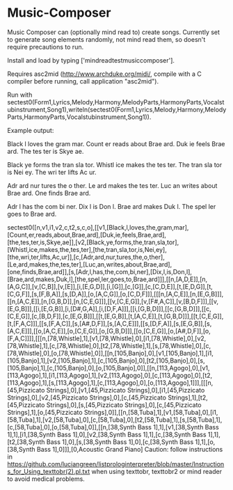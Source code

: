 # Music-Composer
Music Composer can (optionally mind read to) create songs.  Currently set to generate song elements randomly, not mind read them, so doesn't require precautions to run.

Install and load by typing ['mindreadtestmusiccomposer'].

Requires asc2mid (http://www.archduke.org/midi/, compile with a C compiler before running, call application "asc2mid").

Run with sectest0(Form1,Lyrics,Melody,Harmony,MelodyParts,HarmonyParts,Vocalstubinstrument,Song1),writeln(sectest0(Form1,Lyrics,Melody,Harmony,MelodyParts,HarmonyParts,Vocalstubinstrument,Song1)).

Example output:

Black l loves the gram mar.
Count er reads about Brae ard.
Duk ie feels Brae ard.
The tes ter is Skye ae.

Black ye forms the tran sla tor.
Whistl ice makes the tes ter.
The tran sla tor is Nei ey.
The wri ter lifts Ac ur.

Adr ard nur tures the o ther.
Le ard makes the tes ter.
Luc an writes about Brae ard.
One finds Brae ard.

Adr l has the com bi ner.
Dix l is Don l.
Brae ard makes Duk l.
The spel ler goes to Brae ard.

sectest0([n,v1,i1,v2,c,t2,s,c,o],[[v1,[Black,l,loves,the,gram,mar],[Count,er,reads,about,Brae,ard],[Duk,ie,feels,Brae,ard],[the,tes,ter,is,Skye,ae]],[v2,[Black,ye,forms,the,tran,sla,tor],[Whistl,ice,makes,the,tes,ter],[the,tran,sla,tor,is,Nei,ey],[the,wri,ter,lifts,Ac,ur]],[c,[Adr,ard,nur,tures,the,o,ther],[Le,ard,makes,the,tes,ter],[Luc,an,writes,about,Brae,ard],[one,finds,Brae,ard]],[s,[Adr,l,has,the,com,bi,ner],[Dix,l,is,Don,l],[Brae,ard,makes,Duk,l],[the,spel,ler,goes,to,Brae,ard]]],[[n,[A,D,E]],[n,[A,G,C]],[v,[C,B]],[v,[E]],[i,[E,G,D]],[i,[G]],[c,[G]],[c,[C,D,E]],[t,[E,D,G]],[t,[C,G,F]],[s,[F,B,A]],[s,[D,A]],[o,[A,C,G]],[o,[C,D,F]]],[[[n,[A,C,E]],[n,[E,G,B]]],[[n,[A,C,E]],[n,[G,B,D]],[n,[C,E,G]]],[[v,[C,E,G]],[v,[F#,A,C]],[v,[B,D,F]]],[[v,[E,G,B]]],[[i,[E,G,B]],[i,[D#,G,A]],[i,[D,F,A]]],[[i,[G,B,D]]],[[c,[G,B,D]]],[[c,[C,E,G]],[c,[B,D,F]],[c,[E,G,B]]],[[t,[E,G,B]],[t,[A,C,E]],[t,[G,B,D]]],[[t,[C,E,G]],[t,[F,A,C]]],[[s,[F,A,C]],[s,[A#,D,F]],[s,[A,C,E]]],[[s,[D,F,A]],[s,[E,G,B]],[s,[A,C,E]]],[[o,[A,C,E]],[o,[C,E,G]],[o,[G,B,D]]],[[o,[C,E,G]],[o,[A#,D,F]],[o,[F,A,C]]]],[[[n,[78,Whistle],1],[v1,[78,Whistle],0],[i1,[78,Whistle],0],[v2,[78,Whistle],1],[c,[78,Whistle],0],[t2,[78,Whistle],1],[s,[78,Whistle],0],[c,[78,Whistle],0],[o,[78,Whistle],0]],[[n,[105,Banjo],0],[v1,[105,Banjo],1],[i1,[105,Banjo],1],[v2,[105,Banjo],1],[c,[105,Banjo],0],[t2,[105,Banjo],0],[s,[105,Banjo],1],[c,[105,Banjo],0],[o,[105,Banjo],0]],[[n,[113,Agogo],0],[v1,[113,Agogo],1],[i1,[113,Agogo],1],[v2,[113,Agogo],0],[c,[113,Agogo],0],[t2,[113,Agogo],1],[s,[113,Agogo],1],[c,[113,Agogo],0],[o,[113,Agogo],1]]],[[[n,[45,Pizzicato Strings],0],[v1,[45,Pizzicato Strings],0],[i1,[45,Pizzicato Strings],0],[v2,[45,Pizzicato Strings],0],[c,[45,Pizzicato Strings],1],[t2,[45,Pizzicato Strings],0],[s,[45,Pizzicato Strings],0],[c,[45,Pizzicato Strings],1],[o,[45,Pizzicato Strings],0]],[[n,[58,Tuba],1],[v1,[58,Tuba],0],[i1,[58,Tuba],1],[v2,[58,Tuba],0],[c,[58,Tuba],0],[t2,[58,Tuba],1],[s,[58,Tuba],1],[c,[58,Tuba],0],[o,[58,Tuba],0]],[[n,[38,Synth Bass 1],1],[v1,[38,Synth Bass 1],1],[i1,[38,Synth Bass 1],0],[v2,[38,Synth Bass 1],1],[c,[38,Synth Bass 1],1],[t2,[38,Synth Bass 1],0],[s,[38,Synth Bass 1],0],[c,[38,Synth Bass 1],1],[o,[38,Synth Bass 1],0]]],[0,Acoustic Grand Piano]
Caution: follow instructions in https://github.com/luciangreen/listprologinterpreter/blob/master/Instructions_for_Using_texttobr(2).pl.txt when using texttobr, texttobr2 or mind reader to avoid medical problems.
